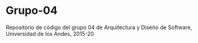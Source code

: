 # Grupo-04
Repositorio de código del grupo 04 de Arquitectura y Diseño de Software, Universidad de los Andes, 2015-20
